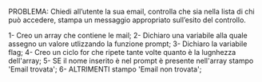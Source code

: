 PROBLEMA: Chiedi all’utente la sua email, controlla che sia nella lista di chi può accedere, stampa un messaggio appropriato sull’esito del controllo.

1- Creo un array che contiene le mail;
2- Dichiaro una variabile alla quale assegno un valore utlizzando la funzione prompt;
3- Dichiaro la variabile flag;
4- Creo un ciclo for che ripete tante volte quanto è la lugnhezza dell'array;
5- SE il nome inserito è nel prompt è presente nell'array stampo 'Email trovata';
6- ALTRIMENTI stampo 'Email non trovata';